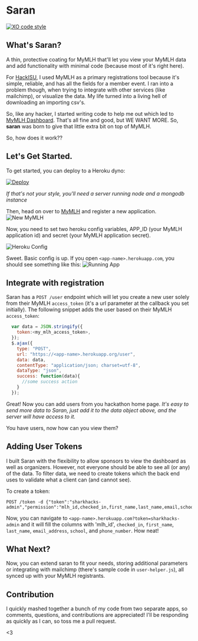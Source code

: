 # Saran
[![XO code style](https://img.shields.io/badge/code_style-XO-5ed9c7.svg)](https://github.com/sindresorhus/xo)

## What's Saran?
A thin, protective coating for MyMLH that'll let you view your MyMLH data and add functionality with minimal code (because most of it's right here).

For [HackISU](http://hackisu.org), I used MyMLH as a primary registrations tool because it's simple, reliable, and has all the fields for a member event. I ran into a problem though, when trying to integrate with other services (like mailchimp), or visualize the data. My life turned into a living hell of downloading an importing csv's.

So, like any hacker, I started writing code to help me out which led to [MyMLH Dashboard](https://github.com/ghmeier/my-mlh-dashboard). That's all fine and good, but WE WANT MORE. So, __saran__ was born to give that little extra bit on top of MyMLH.

So, how does it work??

## Let's Get Started.
To get started, you can deploy to a Heroku dyno:

[![Deploy](https://www.herokucdn.com/deploy/button.svg)](https://heroku.com/deploy)

*If that's not your style, you'll need a server running node and a mongodb instance*

Then, head on over to [MyMLH](https://my.mlh.io) and register a new application.
![New MyMLH](https://github.com/ghmeier/saran/blob/master/img/new-my-mlh.png)

Now, you need to set two heroku config variables, APP_ID (your MyMLH application id) and secret (your MyMLH application secret).

![Heroku Config](https://github.com/ghmeier/saran/blob/master/img/config-screen.png)

Sweet. Basic config is up. If you open `<app-name>.herokuapp.com`, you should see something like this:
![Running App](https://github.com/ghmeier/saran/blob/master/img/empty%20screen.png)

## Integrate with registration
Saran has a `POST /user` endpoint which will let you create a new user solely from their MyMLH `access_token` (it's a url parameter at the callback you set initially). The following snippet adds the user based on their MyMLH `access_token`:
```javascript
  var data = JSON.stringify({
    token:<my_mlh_access_token>,
  });
  $.ajax({
    type: "POST",
    url: "https://<app-name>.herokuapp.org/user",
    data: data,
    contentType: "application/json; charset=utf-8",
    dataType: "json",
    success: function(data){
      //some success action
    }
  });
```
Great! Now you can add users from you hackathon home page. *It's easy to send more data to Saran, just add it to the data object above, and the server will have access to it.*

You have users, now how can you view them?

## Adding User Tokens
I built Saran with the flexibility to allow sponsors to view the dashboard as well as organizers. However, not everyone should be able to see all (or any) of the data. To filter data, we need to create tokens which the back end uses to validate what a client can (and cannot see).

To create a token:
```
POST /token -d {"token":"sharkhacks-admin","permission":"mlh_id,checked_in,first_name,last_name,email,school,phone_number"}
```

Now, you can navigate to `<app-name>.herokuapp.com?token=sharkhacks-admin` and it will fill the columns with 'mlh_id', `checked_in`, `first_name`, `last_name`, `email_address`, `school`, and `phone_number`. How neat!

## What Next?
Now, you can extend saran to fit your needs, storing additional parameters or integrating with mailchimp (there's sample code in `user-helper.js`), all synced up with your MyMLH registrants.

## Contribution
I quickly mashed together a bunch of my code from two separate apps, so comments, questions, and contributions are appreciated! I'll be responding as quickly as I can, so toss me a pull request.

<3
